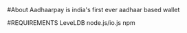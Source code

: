 #About
Aadhaarpay is india's first ever aadhaar based wallet

#REQUIREMENTS
LeveLDB
node.js/io.js
npm

   